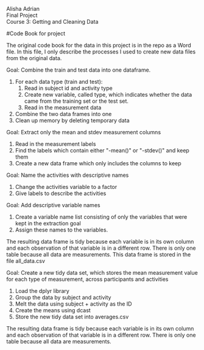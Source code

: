 Alisha Adrian  
Final Project  
Course 3: Getting and Cleaning Data  

#Code Book for project  

The original code book for the data in this project is in the repo as a Word file.
In this file, I only describe the processes I used to create new data files from the original data. 

Goal: Combine the train and test data into one dataframe.  

1. For each data type (train and test):    
    1. Read in subject id and activity type  
    2. Create new variable, called type, which indicates whether the data came from the training set or the test set.  
    3. Read in the measurement data  
2. Combine the two data frames into one 
3. Clean up memory by deleting temporary data  

Goal: Extract only the mean and stdev measurement columns  

1. Read in the measurement labels  
2. Find the labels which contain either "-mean()" or "-stdev()" and keep them  
3. Create a new data frame which only includes the columns to keep  

Goal: Name the activities with descriptive names

1. Change the activities variable to a factor   
2. Give labels to describe the activities  

Goal: Add descriptive variable names

1. Create a variable name list consisting of only the variables that were kept in the extraction goal  
2. Assign these names to the variables.  

The resulting data frame is tidy because each variable is in its own column and each observation of that variable is in a different row. There is only one table because all data are measurements.
This data frame is stored in the file all_data.csv  

Goal: Create a new tidy data set, which stores the mean measurement value for each type of measurement, across participants and activities  

1. Load the dplyr library  
2. Group the data by subject and activity  
3. Melt the data using subject + activity as the ID  
4. Create the means using dcast  
5. Store the new tidy data set into averages.csv  

The resulting data frame is tidy because each variable is in its own column and each observation of that variable is in a different row. There is only one table because all data are measurements.  




